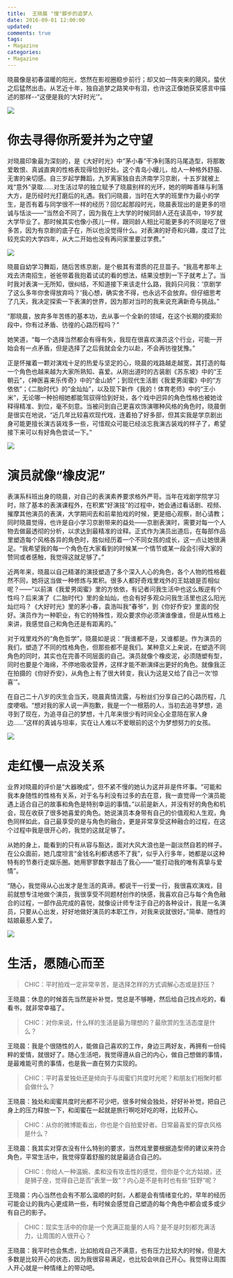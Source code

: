 ```yaml
---
title: 	王晓晨 "慢"脚步的追梦人
date: 2016-09-01 12:00:00
updated:
comments: true
tags:
- Magazine
categories:
- Magazine
---
```


晓晨像是初春温暖的阳光，悠然在影视圈稳步前行；却又如一阵突来的飓风，蛰伏之后猛然出击。从艺近十年，独自追梦之路笑中有泪，也许这正像她获奖感言中描述的那样--“这便是我的‘大好时光’”。

<!--more-->

![](/img/magazine/020/027-001.jpeg)

# 你去寻得你所爱并为之守望

对晓晨印象最为深刻的，是《大好时光》中“茅小春”干净利落的马尾造型，将那敢爱敢恨、真诚直爽的性格表现得恰到好处。这个青岛小嫚儿，给人一种格外舒服、无害的亲切感。自三岁起学舞蹈，九岁离家独自去济南学习京剧，十五岁就被上戏“意外”录取……对生活过早的独立赋予了晓晨别样的光环，她的明眸善睐与利落大方，是历经时光打磨后的礼遇。我们问晓晨，当时在大学的班里作为最小的学生，是否有着与同学很不一样的经历？回忆起那段时光，晓晨表现出的是更多的坦诚与恬淡——“当然会不同了，因为我在上大学的时候同龄人还在读高中，19岁就大学毕业了。那时候其实也像小孩儿一样，跟同龄人相比可能更多的不同是吃了很多苦，因为有京剧的底子在，所以也没觉得什么。对表演的好奇和兴趣，度过了比较充实的大学四年，从大二开始也没有再问家里要过学费。”

![](/img/magazine/020/027-003.jpeg)

晓晨自幼学习舞蹈，随后苦练京剧，是个极其有潜质的花旦苗子。“我高考那年上戏去济南招生，爸爸带着我抱着试试的看的想法，结果没想到一下子就考上了。当时我对表演一无所知，很纠结，不知道接下来该走什么路，我妈只问我：‘京剧学了这么多年你舍得放弃吗？’我心想，确实舍不得，也永远不会放弃。但仔细思考了几天，我决定探索一下表演的世界，因为那对当时的我来说充满新奇与挑战。”

“那晓晨，放弃多年苦练的基本功，去从事一个全新的领域，在这个长期的摸索阶段中，你有过矛盾、彷徨的心路历程吗？”

她笑道，“每一个选择当然都会有得有失，我现在很喜欢演员这个行业，可能一开始会有一点矛盾，但是选择了之后我就会全力以赴，不会再彷徨犹豫。”

正是怀摧着一颗对演戏十足的热爱与坚定的心，晓晨的戏路越走越宽，其打造的每一个角色也越来越为大家所熟知、喜爱。从刚出道时的古装剧《苏东坡》中的“王朝云”，《神医喜来乐传奇》中的“金山娇”；到现代生活剧《我爱男闺蜜》中的“方依依”；《二胎时代》的“金灿灿”，以及现下新作《我的！体育老师》中的“王小米”，无论哪一种扮相她都能驾驭得恰到好处，各个戏中迥异的角色性格也被她诠释得精准、到位，毫不刻意。当被问到自己更喜欢饰演哪种风格的角色时，晓晨倒是很实在地说，“近几年比较喜欢现代戏，连着拍了好多部，但其实我是学京剧出身可能更擅长演古装戏多一些，可惜观众可能已经淡忘我演古装戏的样子了，希望接下来可以有好角色尝试一下。”

![](/img/magazine/020/027-005.jpeg)

# 演员就像“橡皮泥”

表演系科班出身的晓晨，对自己的表演素养要求格外严苛。当年在戏剧学院学习时，除了基本的表演课程外，在积累“好演技”的过程中，她会通过看话剧、视频、摧摩其他演员的表演，大学期间去和前辈拍戏的时候，更是细心观察，耐心请教；同时晓晨觉得，也许是自小学习京剧带来的益处——京剧表演时，需要对每一个人物去做最透彻的分析，以求达到最精准的诠释。正式作为演员出道后，在每部作品里塑造每个风格各异的角色时，胜似经历着一个不同女孩的成长，这一点让她很满足。“我希望我的每一个角色在大家看到的时候某一个情节或某一段会引得大家的赞同或者感触，我觉得这就足够了。”

近两年来，晓晨以自己精湛的演技塑造了多个深入人心的角色，各个人物的性格截然不同，她将这当做一种修炼与累积。很多人都好奇戏里戏外的王姑娘是否相似呢？——“以前演《我爱男闺蜜》里的方依依，有记者问我生活中也这么叛逆有个性吗？后来演了《二胎时代》里的金灿灿，也会有好多观众问我生活里也这么阳光灿烂吗？《大好时光》里的茅小春，袁浩叫我“春爷”，到《你好乔安》里面的倪好。演员作为一种职业，有它的特殊性，观众要求你必须演谁像谁，但是从性格上来讲，我感觉自己和角色还是有距离的。”

对于戏里戏外的“角色哲学”，晓晨如是说：“我谁都不是，又谁都是。作为演员的我们，塑造了不同的性格角色，但那些都不是我们。某种意义上来说，在塑造不同角色的同时，其实也在完善不同层面的自己。演员就像个橡皮泥，必须随塑有型，同时也要是个海绵，不停地吸收营养，这样才能不断演绎出更好的角色。就像我正在拍摄的《你好乔安》，从角色上有了很大转变，我认为这是又给了自己一次‘惊喜’”。

在自己二十八岁的庆生会当天，晓晨真情流露，与粉丝们分享自己的心路历程，几度哽咽。“想对我的家人说一声抱歉，我是一个一根筋的人，当初去追寻梦想，追寻到了现在，为追寻自己的梦想，十几年来很少有时间全心全意陪在家人身边……”这样的真诚与坦率，实在让人难以不爱眼前的这个为梦想努力的女孩。

![](/img/magazine/020/027-006.jpeg)

# 走红慢一点没关系

业界对晓晨的评价是“大器晚成”，但不紧不慢的她认为这并非是件坏事。“可能和我本身随性的性格有关系，对于名与利没有过多的去在意，我一直觉得一个演员能遇上适合自己的故事和角色是特别幸运的事情。”以前是新人，并没有好的角色和机会，现在收获了很多她喜爱的角色。她说演员本身带有自己的价值观和人生观，角色同样如此，自己最享受的是与角色的融合，更是非常享受这种融合的过程，在这个过程中我是很开心的，我觉的这就足够了。

从她的身上，能看到的只有从容与豁达，面对大风大浪也是一副淡然自若的样子。在公众面前，她几度坦言“金钱名利都诱惑不了我”，似乎入行多年，她都是以这种特有的节奏行走娱乐圈。她用寥寥数字敲击了我心——“能打动我的唯有真挚与爱情”。

“随心，我觉得从心出发才是生活的真谛。都说干一行爱一行，我很喜欢演戏，目前就想专注地做个演员，我很享受不同题材创作的快感，我喜欢自己与每个角色融合的过程，一部作品完成的喜悦，就像设计师专注于自己的各种设计，我是一名演员，只要从心出发，好好地做好演员的本职工作，对我来说就很好。”简单、随性的姑娘最惹人爱了。

![](/img/magazine/020/027-007.jpeg)

# 生活，愿随心而至

>CHIC：平时拍戏一定非常辛苦，是选择怎样的方式调解心态或是舒压？

王晓晨：休息的时候首先当然是补补觉，觉总是不够睡，然后给自己找点吃的，看看书，就非常幸福了。  

>CHIC：对你来说，什么样的生活是最为理想的？最欣赏的生活态度是什么？

王晓晨：我是个很随性的人，能做自己喜欢的工作，身边三两好友，再拥有一份纯粹的爱情，就很好了。随心生活吧，我觉得遵从自己的内心，做自己想做的事情，是最难能可贵的事情，也是我一直在努力实现的。    

>CHIC：平时喜爱独处还是倾向于与闺蜜们共度时光呢？和朋友们相聚时都会做什么？    

王晓晨：独处和闺蜜共度时光都不可少吧，很多时候会独处，好好补补觉，把自己身上的压力释放一下，和闺蜜在一起就是旅行啊吃好吃的呀，比较开心。    
>CHIC：从你的微博能看出，你也是个自拍爱好者。日常最喜爱的穿衣风格是什么？    

王晓晨：我其实对穿衣没有什么特别的要求，当然戏里要根据造型师的建议来符合角色，平常生活中，我觉得穿着舒服的就是最适合自己的。  

>CHIC：你给人一种温婉、柔和没有攻击性的感觉，但你是个北方姑娘，还是狮子座，觉得自己是否“表里一致”？内心是不是有时也有些“狂野”呢？  

王晓晨：内心当然也会有不那么温顺的时刻，人都是会有情绪变化的，早年的经历可能会让的我内心更成熟一些，有时候会感觉自己塑造的每个角色中都会或多或少有自己的影子。  

>CHIC：现实生活中的你是一个充满正能量的人吗？是不是时刻都充满活力，让周围的人很开心？   

王晓晨：我平时也会焦虑，比如拍戏自己不满意，也有压力比较大的时候，但是大多数是比较开心的状态，因为我很容易满足，也比较会哄自己开心。我觉得让周围人开心就是一种情绪上的带动吧。  
